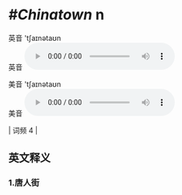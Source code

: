 # ***\#Chinatown*** n
英音 'tʃaɪnətaʊn  
英音
<audio src="./media/Chinatown1.aac" controls="controls"></audio>

美音 'tʃaɪnətaʊn  
美音
<audio src="./media/Chinatown2.aac" controls="controls"></audio>



| 词频 4 |  

英文释义
---
### 1.**唐人街**  


